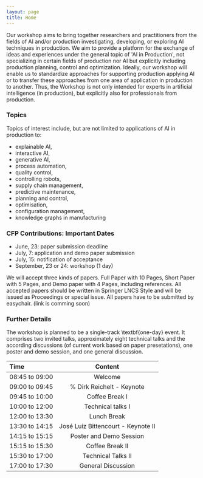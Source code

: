 ```yaml
---
layout: page
title: Home
---
```


Our workshop aims to bring together researchers and practitioners from the fields of AI and/or production investigating, developing, or exploring AI techniques in production. We aim to provide a platform for the exchange of ideas and experiences under the general topic of 'AI in Production', not specializing in certain fields of production nor AI but explicitly including production planning, control and optimization. Ideally, our workshop will enable us to standardize approaches for supporting production applying AI or to transfer these approaches from one area of application in production to another. Thus, the Workshop is not only intended for experts in artificial intelligence (in production), but explicitly also for professionals from production.

### Topics

Topics of interest include, but are not limited to applications of AI in production to:
- explainable AI,
- interactive AI, 
- generative AI,
- process automation,
- quality control,
- controlling robots,
- supply chain management,
- predictive maintenance,
- planning and control,
- optimisation,
- configuration management,
- knowledge graphs in manufacturing

### CFP Contributions: Important Dates

- June, 23: paper submission deadline
- July, 7: application and demo paper submission
- July, 15: notification of acceptance
- September, 23 or 24: workshop (1 day)

We will accept three kinds of papers. Full Paper with 10 Pages, Short Paper with 5 Pages, and Demo paper with 4 Pages, including references. All accepted papers should be written in Springer LNCS Style and will be issued as Proceedings or special issue. All papers have to be submitted by easychair. (link is comming soon)

### Further Details

The workshop is planned to be  a single-track \textbf{one-day} event. It comprises two invited talks, approximately eight technical talks and the according discussions (of current work based on paper presetations), one poster and demo session, and one general discussion.

| Time         | Content         |
| :----------- | :--------------: |
| 08:45 to 09:00 | Welcome |
| 09:00 to 09:45 | % Dirk Reichelt - Keynote |
| 09:45 to 10:00 | Coffee Break I |
| 10:00 to 12:00 | Technical talks I |
| 12:00 to 13:30 | Lunch Break |
| 13:30 to 14:15 | José Luiz Bittencourt - Keynote II |
| 14:15 to 15:15 | Poster and Demo Session |
| 15:15 to 15:30 | Coffee Break II |
| 15:30 to 17:00 | Technical Talks II |
| 17:00 to 17:30 | General Discussion |